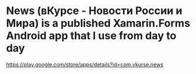 # News (вКурсе - Новости России и Мира) is a published Xamarin.Forms Android app that I use from day to day
https://play.google.com/store/apps/details?id=com.vkurse.news
